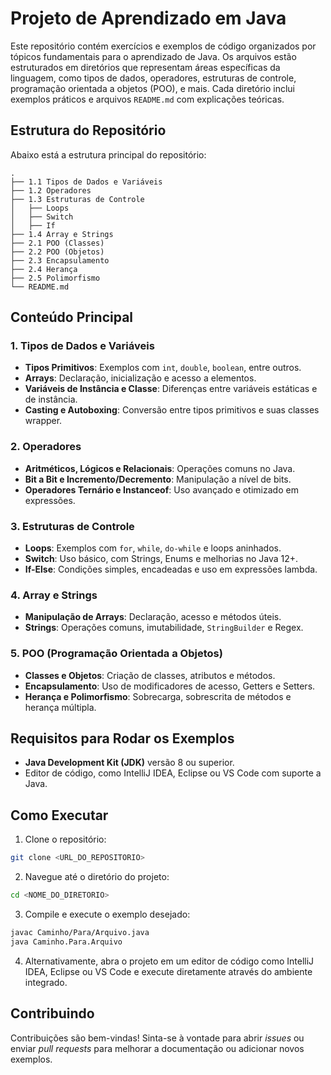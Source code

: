 # Projeto de Aprendizado em Java

Este repositório contém exercícios e exemplos de código organizados por tópicos fundamentais para o aprendizado de Java. Os arquivos estão estruturados em diretórios que representam áreas específicas da linguagem, como tipos de dados, operadores, estruturas de controle, programação orientada a objetos (POO), e mais. Cada diretório inclui exemplos práticos e arquivos `README.md` com explicações teóricas.

## Estrutura do Repositório

Abaixo está a estrutura principal do repositório:

```plaintext
.
├── 1.1 Tipos de Dados e Variáveis
├── 1.2 Operadores
├── 1.3 Estruturas de Controle
│   ├── Loops
│   ├── Switch
│   ├── If
├── 1.4 Array e Strings
├── 2.1 POO (Classes)
├── 2.2 POO (Objetos)
├── 2.3 Encapsulamento
├── 2.4 Herança
├── 2.5 Polimorfismo
└── README.md
```

## Conteúdo Principal

### 1. **Tipos de Dados e Variáveis**
- **Tipos Primitivos**: Exemplos com `int`, `double`, `boolean`, entre outros.
- **Arrays**: Declaração, inicialização e acesso a elementos.
- **Variáveis de Instância e Classe**: Diferenças entre variáveis estáticas e de instância.
- **Casting e Autoboxing**: Conversão entre tipos primitivos e suas classes wrapper.

### 2. **Operadores**
- **Aritméticos, Lógicos e Relacionais**: Operações comuns no Java.
- **Bit a Bit e Incremento/Decremento**: Manipulação a nível de bits.
- **Operadores Ternário e Instanceof**: Uso avançado e otimizado em expressões.

### 3. **Estruturas de Controle**
- **Loops**: Exemplos com `for`, `while`, `do-while` e loops aninhados.
- **Switch**: Uso básico, com Strings, Enums e melhorias no Java 12+.
- **If-Else**: Condições simples, encadeadas e uso em expressões lambda.

### 4. **Array e Strings**
- **Manipulação de Arrays**: Declaração, acesso e métodos úteis.
- **Strings**: Operações comuns, imutabilidade, `StringBuilder` e Regex.

### 5. **POO (Programação Orientada a Objetos)**
- **Classes e Objetos**: Criação de classes, atributos e métodos.
- **Encapsulamento**: Uso de modificadores de acesso, Getters e Setters.
- **Herança e Polimorfismo**: Sobrecarga, sobrescrita de métodos e herança múltipla.

## Requisitos para Rodar os Exemplos

- **Java Development Kit (JDK)** versão 8 ou superior.
- Editor de código, como IntelliJ IDEA, Eclipse ou VS Code com suporte a Java.

## Como Executar

1. Clone o repositório:  
```bash
git clone <URL_DO_REPOSITORIO>
```

2. Navegue até o diretório do projeto:  
```bash
cd <NOME_DO_DIRETORIO>
```

3. Compile e execute o exemplo desejado:  
```bash
javac Caminho/Para/Arquivo.java
java Caminho.Para.Arquivo
```

4. Alternativamente, abra o projeto em um editor de código como IntelliJ IDEA, Eclipse ou VS Code e execute diretamente através do ambiente integrado.

## Contribuindo

Contribuições são bem-vindas! Sinta-se à vontade para abrir _issues_ ou enviar _pull requests_ para melhorar a documentação ou adicionar novos exemplos.
